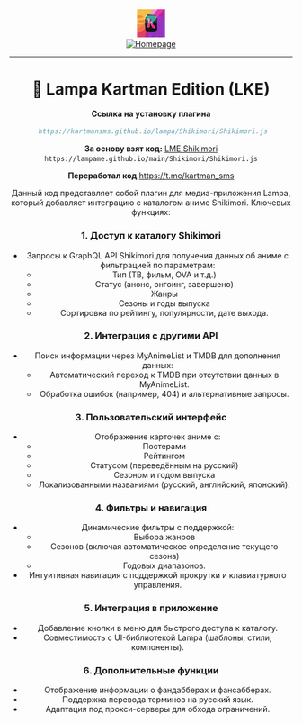 <div align="center">
  <img src="image/K.svg" width="10%" alt="текст" />
</div>
<div align="center">

  <a href="https://www.deepseek.com/" target="_blank">
    <img alt="Homepage" src="images/K.svg" />
  </a>

<hr>
<div align="center">
<h1>🚀 Lampa Kartman Edition (LKE)
</h1>
</div>

**Ссылка  на установку плагина**
```bibtex
 https://kartmansms.github.io/lampa/Shikimori/Shikimori.js
```



**За основу взят код:**  [LME Shikimori](https://lampame.github.io/main/Shikimori/Shikimori.js) `https://lampame.github.io/main/Shikimori/Shikimori.js`

**Переработал код** https://t.me/kartman_sms



Данный код представляет собой плагин для медиа-приложения Lampа, который добавляет интеграцию с каталогом аниме Shikimori. Ключевых функциях:

### 1. **Доступ к каталогу Shikimori**
- Запросы к GraphQL API Shikimori для получения данных об аниме с фильтрацией по параметрам: 
  - Тип (ТВ, фильм, OVA и т.д.)
  - Статус (анонс, онгоинг, завершено)
  - Жанры
  - Сезоны и годы выпуска
  - Сортировка по рейтингу, популярности, дате выхода.

### 2. **Интеграция с другими API**
- Поиск информации через MyAnimeList и TMDB для дополнения данных:
  - Автоматический переход к TMDB при отсутствии данных в MyAnimeList.
  - Обработка ошибок (например, 404) и альтернативные запросы.

### 3. **Пользовательский интерфейс**
- Отображение карточек аниме с:
  - Постерами
  - Рейтингом
  - Статусом (переведённым на русский)
  - Сезоном и годом выпуска
  - Локализованными названиями (русский, английский, японский).

### 4. **Фильтры и навигация**
- Динамические фильтры с поддержкой:
  - Выбора жанров
  - Сезонов (включая автоматическое определение текущего сезона)
  - Годовых диапазонов.
- Интуитивная навигация с поддержкой прокрутки и клавиатурного управления.

### 5. **Интеграция в приложение**
- Добавление кнопки в меню для быстрого доступа к каталогу.
- Совместимость с UI-библиотекой Lampa (шаблоны, стили, компоненты).

### 6. **Дополнительные функции**
- Отображение информации о фандабберах и фансабберах.
- Поддержка перевода терминов на русский язык.
- Адаптация под прокси-серверы для обхода ограничений.
